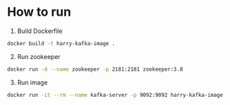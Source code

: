 # How to run

1. Build Dockerfile

```sh
docker build -t harry-kafka-image .
```

2. Run zookeeper

```sh
docker run -d --name zookeeper -p 2181:2181 zookeeper:3.8
```

3. Run image

```sh
docker run -it --rm --name kafka-server -p 9092:9092 harry-kafka-image
```